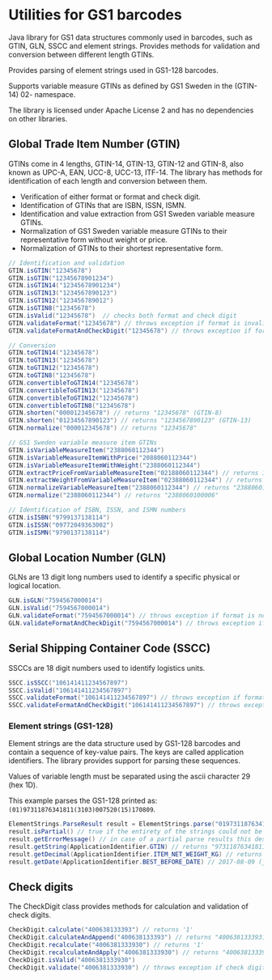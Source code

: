 # Utilities for GS1 barcodes
Java library for GS1 data structures commonly used in barcodes, such as GTIN, GLN, SSCC and element strings. Provides methods for validation and conversion between different length GTINs.

Provides parsing of element strings used in GS1-128 barcodes.

Supports variable measure GTINs as defined by GS1 Sweden in the (GTIN-14) 02- namespace.

The library is licensed under Apache License 2 and has no dependencies on other libraries.

## Global Trade Item Number (GTIN)

GTINs come in 4 lengths, GTIN-14, GTIN-13, GTIN-12 and GTIN-8, also known as UPC-A, EAN, UCC-8, UCC-13, ITF-14. The library has methods for identification of each length and conversion between them.

* Verification of either format or format and check digit.
* Identification of GTINs that are ISBN, ISSN, ISMN.
* Identification and value extraction from GS1 Sweden variable measure GTINs.
* Normalization of GS1 Sweden variable measure GTINs to their representative form without weight or price.
* Normalization of GTINs to their shortest representative form.

```java
// Identification and validation
GTIN.isGTIN("12345678")
GTIN.isGTIN("12345678901234")
GTIN.isGTIN14("12345678901234")
GTIN.isGTIN13("1234567890123")
GTIN.isGTIN12("123456789012")
GTIN.isGTIN8("12345678")
GTIN.isValid("12345678")  // checks both format and check digit
GTIN.validateFormat("12345678") // throws exception if format is invalid
GTIN.validateFormatAndCheckDigit("12345678") // throws exception if format or check digit invalid
```

```java
// Conversion
GTIN.toGTIN14("12345678")
GTIN.toGTIN13("12345678")
GTIN.toGTIN12("12345678")
GTIN.toGTIN8("12345678")
GTIN.convertibleToGTIN14("12345678")
GTIN.convertibleToGTIN13("12345678")
GTIN.convertibleToGTIN12("12345678")
GTIN.convertibleToGTIN8("12345678")
GTIN.shorten("000012345678") // returns "12345678" (GTIN-8)
GTIN.shorten("01234567890123") // returns "1234567890123" (GTIN-13)
GTIN.normalize("000012345678") // returns "12345678"
```

```java
// GS1 Sweden variable measure item GTINs
GTIN.isVariableMeasureItem("2388060112344")
GTIN.isVariableMeasureItemWithPrice("2088060112344")
GTIN.isVariableMeasureItemWithWeight("2388060112344")
GTIN.extractPriceFromVariableMeasureItem("02188060112344") // returns 123.40
GTIN.extractWeightFromVariableMeasureItem("02388060112344") // returns 1234
GTIN.normalizeVariableMeasureItem("2388060112344") // returns "2388060100006"
GTIN.normalize("2388060112344") // returns "2388060100006"
```

```java
// Identification of ISBN, ISSN, and ISMN numbers
GTIN.isISBN("9799137138114")
GTIN.isISSN("09772049363002")
GTIN.isISMN("9790137138114")
```

## Global Location Number (GLN)

GLNs are 13 digit long numbers used to identify a specific physical or logical location.

```java
GLN.isGLN("7594567000014")
GLN.isValid("7594567000014")
GLN.validateFormat("7594567000014") // throws exception if format is not valid
GLN.validateFormatAndCheckDigit("7594567000014") // throws exception if format or check digit invalid
```

## Serial Shipping Container Code (SSCC)

SSCCs are 18 digit numbers used to identify logistics units.

```java
SSCC.isSSCC("106141411234567897")
SSCC.isValid("106141411234567897")
SSCC.validateFormat("106141411234567897") // throws exception if format is not valid
SSCC.validateFormatAndCheckDigit("106141411234567897") // throws exception if format or check digit invalid
```

### Element strings (GS1-128)

Element strings are the data structure used by GS1-128 barcodes and contain a sequence of key-value pairs. The keys are called application identifiers. The library provides support for parsing these sequences.

Values of variable length must be separated using the ascii character 29 (hex 1D).

This example parses the GS1-128 printed as: `(01)97311876341811(3103)007520(15)170809`.

```java
ElementStrings.ParseResult result = ElementStrings.parse("0197311876341811310300752015170809");
result.isPartial() // true if the entirety of the strings could not be parsed
result.getErrorMessage() // in case of a partial parse results this describes the error encountered
result.getString(ApplicationIdentifier.GTIN) // returns "97311876341811"
result.getDecimal(ApplicationIdentifier.ITEM_NET_WEIGHT_KG) // returns 7.520 (BigDecimal)
result.getDate(ApplicationIdentifier.BEST_BEFORE_DATE) // 2017-08-09 (java.util.Date)
```

## Check digits

The CheckDigit class provides methods for calculation and validation of check digits.

```java
CheckDigit.calculate("400638133393") // returns '1'
CheckDigit.calculateAndAppend("400638133393") // returns "4006381333931"
CheckDigit.recalculate("4006381333930") // returns '1'
CheckDigit.recalculateAndApply("4006381333930") // returns "4006381333931"
CheckDigit.isValid("4006381333930")
CheckDigit.validate("4006381333930") // throws exception if check digit is incorrect
```
